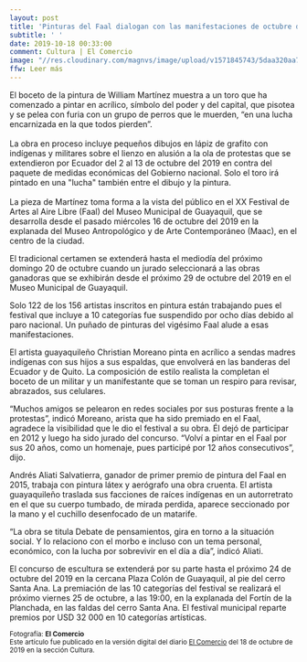 ```yaml
---
layout: post
title: 'Pinturas del Faal dialogan con las manifestaciones de octubre del 2019'
subtitle: ' '
date: 2019-10-18 00:33:00
comment: Cultura | El Comercio
image: "//res.cloudinary.com/magnvs/image/upload/v1571845743/5daa320aa7a1f_onfehy.jpg"
ffw: Leer más
---  
```

El boceto de la pintura de William Martínez muestra a un toro que ha comenzado a pintar en acrílico, símbolo del poder y del capital, que pisotea y se pelea con furia con un grupo de perros que le muerden, “en una lucha encarnizada en la que todos pierden”.<br/><br/>La obra en proceso incluye pequeños dibujos en lápiz de grafito con indígenas y militares sobre el lienzo en alusión a la ola de protestas que se extendieron por Ecuador del 2 al 13 de octubre del 2019 en contra del paquete de medidas económicas del Gobierno nacional. Solo el toro irá pintado en una "lucha" también entre el dibujo y la pintura.<br/><br/>La pieza de Martínez toma forma a la vista del público en el XX Festival de Artes al Aire Libre (Faal) del Museo Municipal de Guayaquil, que se desarrolla desde el pasado miércoles 16 de octubre del 2019 en la explanada del Museo Antropológico y de Arte Contemporáneo (Maac), en el centro de la ciudad.  

El tradicional certamen se extenderá hasta el mediodía del próximo domingo 20 de octubre cuando un jurado seleccionará a las obras ganadoras que se exhibirán desde el próximo 29 de octubre del 2019 en el Museo Municipal de Guayaquil.  

Solo 122 de los 156 artistas inscritos en pintura están trabajando pues el festival que incluye a 10 categorías fue suspendido por ocho días debido al paro nacional. Un puñado de pinturas del vigésimo Faal alude a esas manifestaciones.  

El artista guayaquileño Christian Moreano pinta en acrílico a sendas madres indígenas con sus hijos a sus espaldas, que envolverá en las banderas del Ecuador y de Quito. La composición de estilo realista la completan el boceto de un militar y un manifestante que se toman un respiro para revisar, abrazados, sus celulares.  

“Muchos amigos se pelearon en redes sociales por sus posturas frente a la protestas”, indicó Moreano, arista que ha sido premiado en el Faal, agradece la visibilidad que le dio el festival a su obra. Él dejó de participar en 2012 y luego ha sido jurado del concurso. “Volví a pintar en el Faal por sus 20 años, como un homenaje, pues participé por 12 años consecutivos”, dijo.  

Andrés Aliati Salvatierra, ganador de primer premio de pintura del Faal en 2015, trabaja con pintura látex y aerógrafo una obra cruenta. El artista guayaquileño traslada sus facciones de raíces indígenas en un autorretrato en el que su cuerpo tumbado, de mirada perdida, aparece seccionado por la mano y el cuchillo desenfocado de un matarife.  

“La obra se titula Debate de pensamientos, gira en torno a la situación social. Y lo relaciono con el morbo e incluso con un tema personal, económico, con la lucha por sobrevivir en el día a día”, indicó Aliati.  

El concurso de escultura se extenderá por su parte hasta el próximo 24 de octubre del 2019 en la cercana Plaza Colón de Guayaquil, al pie del cerro Santa Ana. La premiación de las 10 categorías del festival se realizará el próximo viernes 25 de octubre, a las 19:00, en la explanada del Fortín de la Planchada, en las faldas del cerro Santa Ana. El festival municipal reparte premios por USD 32 000 en 10 categorías artísticas.

<small>Fotografía: **El Comercio**<br/>Este artículo fue publicado en la versión digital del diario [El Comercio](//www.elcomercio.com/tendencias/pinturas-faal-manifestaciones-octubre-ecuador.html) del 18 de octubre de 2019 en la sección Cultura.</small>
